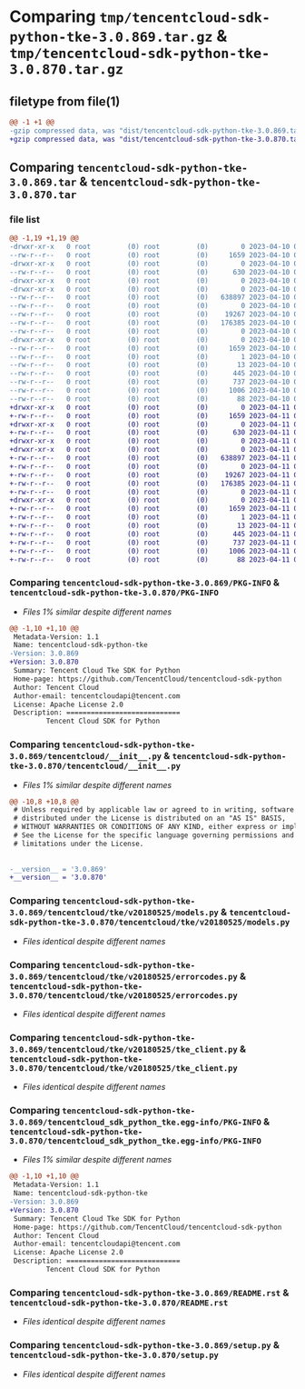# Comparing `tmp/tencentcloud-sdk-python-tke-3.0.869.tar.gz` & `tmp/tencentcloud-sdk-python-tke-3.0.870.tar.gz`

## filetype from file(1)

```diff
@@ -1 +1 @@
-gzip compressed data, was "dist/tencentcloud-sdk-python-tke-3.0.869.tar", last modified: Mon Apr 10 03:16:38 2023, max compression
+gzip compressed data, was "dist/tencentcloud-sdk-python-tke-3.0.870.tar", last modified: Tue Apr 11 03:56:23 2023, max compression
```

## Comparing `tencentcloud-sdk-python-tke-3.0.869.tar` & `tencentcloud-sdk-python-tke-3.0.870.tar`

### file list

```diff
@@ -1,19 +1,19 @@
-drwxr-xr-x   0 root         (0) root         (0)        0 2023-04-10 03:16:38.000000 tencentcloud-sdk-python-tke-3.0.869/
--rw-r--r--   0 root         (0) root         (0)     1659 2023-04-10 03:16:38.000000 tencentcloud-sdk-python-tke-3.0.869/PKG-INFO
-drwxr-xr-x   0 root         (0) root         (0)        0 2023-04-10 03:16:38.000000 tencentcloud-sdk-python-tke-3.0.869/tencentcloud/
--rw-r--r--   0 root         (0) root         (0)      630 2023-04-10 03:16:38.000000 tencentcloud-sdk-python-tke-3.0.869/tencentcloud/__init__.py
-drwxr-xr-x   0 root         (0) root         (0)        0 2023-04-10 03:16:38.000000 tencentcloud-sdk-python-tke-3.0.869/tencentcloud/tke/
-drwxr-xr-x   0 root         (0) root         (0)        0 2023-04-10 03:16:38.000000 tencentcloud-sdk-python-tke-3.0.869/tencentcloud/tke/v20180525/
--rw-r--r--   0 root         (0) root         (0)   638897 2023-04-10 03:16:38.000000 tencentcloud-sdk-python-tke-3.0.869/tencentcloud/tke/v20180525/models.py
--rw-r--r--   0 root         (0) root         (0)        0 2023-04-10 03:16:38.000000 tencentcloud-sdk-python-tke-3.0.869/tencentcloud/tke/v20180525/__init__.py
--rw-r--r--   0 root         (0) root         (0)    19267 2023-04-10 03:16:38.000000 tencentcloud-sdk-python-tke-3.0.869/tencentcloud/tke/v20180525/errorcodes.py
--rw-r--r--   0 root         (0) root         (0)   176385 2023-04-10 03:16:38.000000 tencentcloud-sdk-python-tke-3.0.869/tencentcloud/tke/v20180525/tke_client.py
--rw-r--r--   0 root         (0) root         (0)        0 2023-04-10 03:16:38.000000 tencentcloud-sdk-python-tke-3.0.869/tencentcloud/tke/__init__.py
-drwxr-xr-x   0 root         (0) root         (0)        0 2023-04-10 03:16:38.000000 tencentcloud-sdk-python-tke-3.0.869/tencentcloud_sdk_python_tke.egg-info/
--rw-r--r--   0 root         (0) root         (0)     1659 2023-04-10 03:16:38.000000 tencentcloud-sdk-python-tke-3.0.869/tencentcloud_sdk_python_tke.egg-info/PKG-INFO
--rw-r--r--   0 root         (0) root         (0)        1 2023-04-10 03:16:38.000000 tencentcloud-sdk-python-tke-3.0.869/tencentcloud_sdk_python_tke.egg-info/dependency_links.txt
--rw-r--r--   0 root         (0) root         (0)       13 2023-04-10 03:16:38.000000 tencentcloud-sdk-python-tke-3.0.869/tencentcloud_sdk_python_tke.egg-info/top_level.txt
--rw-r--r--   0 root         (0) root         (0)      445 2023-04-10 03:16:38.000000 tencentcloud-sdk-python-tke-3.0.869/tencentcloud_sdk_python_tke.egg-info/SOURCES.txt
--rw-r--r--   0 root         (0) root         (0)      737 2023-04-10 03:16:38.000000 tencentcloud-sdk-python-tke-3.0.869/README.rst
--rw-r--r--   0 root         (0) root         (0)     1006 2023-04-10 03:16:38.000000 tencentcloud-sdk-python-tke-3.0.869/setup.py
--rw-r--r--   0 root         (0) root         (0)       88 2023-04-10 03:16:38.000000 tencentcloud-sdk-python-tke-3.0.869/setup.cfg
+drwxr-xr-x   0 root         (0) root         (0)        0 2023-04-11 03:56:23.000000 tencentcloud-sdk-python-tke-3.0.870/
+-rw-r--r--   0 root         (0) root         (0)     1659 2023-04-11 03:56:23.000000 tencentcloud-sdk-python-tke-3.0.870/PKG-INFO
+drwxr-xr-x   0 root         (0) root         (0)        0 2023-04-11 03:56:23.000000 tencentcloud-sdk-python-tke-3.0.870/tencentcloud/
+-rw-r--r--   0 root         (0) root         (0)      630 2023-04-11 03:56:23.000000 tencentcloud-sdk-python-tke-3.0.870/tencentcloud/__init__.py
+drwxr-xr-x   0 root         (0) root         (0)        0 2023-04-11 03:56:23.000000 tencentcloud-sdk-python-tke-3.0.870/tencentcloud/tke/
+drwxr-xr-x   0 root         (0) root         (0)        0 2023-04-11 03:56:23.000000 tencentcloud-sdk-python-tke-3.0.870/tencentcloud/tke/v20180525/
+-rw-r--r--   0 root         (0) root         (0)   638897 2023-04-11 03:56:23.000000 tencentcloud-sdk-python-tke-3.0.870/tencentcloud/tke/v20180525/models.py
+-rw-r--r--   0 root         (0) root         (0)        0 2023-04-11 03:56:23.000000 tencentcloud-sdk-python-tke-3.0.870/tencentcloud/tke/v20180525/__init__.py
+-rw-r--r--   0 root         (0) root         (0)    19267 2023-04-11 03:56:23.000000 tencentcloud-sdk-python-tke-3.0.870/tencentcloud/tke/v20180525/errorcodes.py
+-rw-r--r--   0 root         (0) root         (0)   176385 2023-04-11 03:56:23.000000 tencentcloud-sdk-python-tke-3.0.870/tencentcloud/tke/v20180525/tke_client.py
+-rw-r--r--   0 root         (0) root         (0)        0 2023-04-11 03:56:23.000000 tencentcloud-sdk-python-tke-3.0.870/tencentcloud/tke/__init__.py
+drwxr-xr-x   0 root         (0) root         (0)        0 2023-04-11 03:56:23.000000 tencentcloud-sdk-python-tke-3.0.870/tencentcloud_sdk_python_tke.egg-info/
+-rw-r--r--   0 root         (0) root         (0)     1659 2023-04-11 03:56:23.000000 tencentcloud-sdk-python-tke-3.0.870/tencentcloud_sdk_python_tke.egg-info/PKG-INFO
+-rw-r--r--   0 root         (0) root         (0)        1 2023-04-11 03:56:23.000000 tencentcloud-sdk-python-tke-3.0.870/tencentcloud_sdk_python_tke.egg-info/dependency_links.txt
+-rw-r--r--   0 root         (0) root         (0)       13 2023-04-11 03:56:23.000000 tencentcloud-sdk-python-tke-3.0.870/tencentcloud_sdk_python_tke.egg-info/top_level.txt
+-rw-r--r--   0 root         (0) root         (0)      445 2023-04-11 03:56:23.000000 tencentcloud-sdk-python-tke-3.0.870/tencentcloud_sdk_python_tke.egg-info/SOURCES.txt
+-rw-r--r--   0 root         (0) root         (0)      737 2023-04-11 03:56:23.000000 tencentcloud-sdk-python-tke-3.0.870/README.rst
+-rw-r--r--   0 root         (0) root         (0)     1006 2023-04-11 03:56:23.000000 tencentcloud-sdk-python-tke-3.0.870/setup.py
+-rw-r--r--   0 root         (0) root         (0)       88 2023-04-11 03:56:23.000000 tencentcloud-sdk-python-tke-3.0.870/setup.cfg
```

### Comparing `tencentcloud-sdk-python-tke-3.0.869/PKG-INFO` & `tencentcloud-sdk-python-tke-3.0.870/PKG-INFO`

 * *Files 1% similar despite different names*

```diff
@@ -1,10 +1,10 @@
 Metadata-Version: 1.1
 Name: tencentcloud-sdk-python-tke
-Version: 3.0.869
+Version: 3.0.870
 Summary: Tencent Cloud Tke SDK for Python
 Home-page: https://github.com/TencentCloud/tencentcloud-sdk-python
 Author: Tencent Cloud
 Author-email: tencentcloudapi@tencent.com
 License: Apache License 2.0
 Description: ============================
         Tencent Cloud SDK for Python
```

### Comparing `tencentcloud-sdk-python-tke-3.0.869/tencentcloud/__init__.py` & `tencentcloud-sdk-python-tke-3.0.870/tencentcloud/__init__.py`

 * *Files 1% similar despite different names*

```diff
@@ -10,8 +10,8 @@
 # Unless required by applicable law or agreed to in writing, software
 # distributed under the License is distributed on an "AS IS" BASIS,
 # WITHOUT WARRANTIES OR CONDITIONS OF ANY KIND, either express or implied.
 # See the License for the specific language governing permissions and
 # limitations under the License.
 
 
-__version__ = '3.0.869'
+__version__ = '3.0.870'
```

### Comparing `tencentcloud-sdk-python-tke-3.0.869/tencentcloud/tke/v20180525/models.py` & `tencentcloud-sdk-python-tke-3.0.870/tencentcloud/tke/v20180525/models.py`

 * *Files identical despite different names*

### Comparing `tencentcloud-sdk-python-tke-3.0.869/tencentcloud/tke/v20180525/errorcodes.py` & `tencentcloud-sdk-python-tke-3.0.870/tencentcloud/tke/v20180525/errorcodes.py`

 * *Files identical despite different names*

### Comparing `tencentcloud-sdk-python-tke-3.0.869/tencentcloud/tke/v20180525/tke_client.py` & `tencentcloud-sdk-python-tke-3.0.870/tencentcloud/tke/v20180525/tke_client.py`

 * *Files identical despite different names*

### Comparing `tencentcloud-sdk-python-tke-3.0.869/tencentcloud_sdk_python_tke.egg-info/PKG-INFO` & `tencentcloud-sdk-python-tke-3.0.870/tencentcloud_sdk_python_tke.egg-info/PKG-INFO`

 * *Files 1% similar despite different names*

```diff
@@ -1,10 +1,10 @@
 Metadata-Version: 1.1
 Name: tencentcloud-sdk-python-tke
-Version: 3.0.869
+Version: 3.0.870
 Summary: Tencent Cloud Tke SDK for Python
 Home-page: https://github.com/TencentCloud/tencentcloud-sdk-python
 Author: Tencent Cloud
 Author-email: tencentcloudapi@tencent.com
 License: Apache License 2.0
 Description: ============================
         Tencent Cloud SDK for Python
```

### Comparing `tencentcloud-sdk-python-tke-3.0.869/README.rst` & `tencentcloud-sdk-python-tke-3.0.870/README.rst`

 * *Files identical despite different names*

### Comparing `tencentcloud-sdk-python-tke-3.0.869/setup.py` & `tencentcloud-sdk-python-tke-3.0.870/setup.py`

 * *Files identical despite different names*


